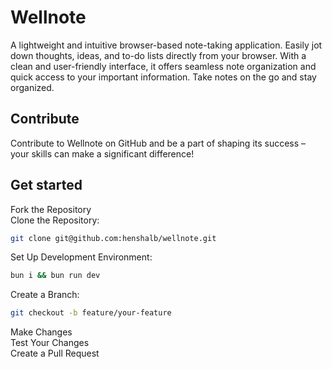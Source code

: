 # Wellnote

A lightweight and intuitive browser-based note-taking application. Easily jot down thoughts, ideas, and to-do lists directly from your browser. With a clean and user-friendly interface, it offers seamless note organization and quick access to your important information. Take notes on the go and stay organized.

## Contribute

Contribute to Wellnote on GitHub and be a part of shaping its success – your skills can make a significant difference!

## Get started

Fork the Repository\
Clone the Repository:
```bash
git clone git@github.com:henshalb/wellnote.git
```
Set Up Development Environment:
```bash
bun i && bun run dev
```
Create a Branch:
```bash
git checkout -b feature/your-feature
```
Make Changes\
Test Your Changes\
Create a Pull Request